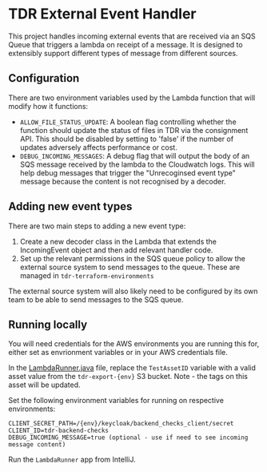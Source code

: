 # TDR External Event Handler
This project handles incoming external events that are received via an SQS Queue that triggers a lambda on receipt of a message. It is designed to extensibly support different types of message from different sources. 

## Configuration
There are two environment variables used by the Lambda function that will modify how it functions:

* `ALLOW_FILE_STATUS_UPDATE`: A boolean flag controlling whether the function should update the status of files in TDR via the consignment API. This should be disabled by setting to 'false' if the number of updates adversely affects performance or cost.  
* `DEBUG_INCOMING_MESSAGES`: A debug flag that will output the body of an SQS message received by the lambda to the Cloudwatch logs. This will help debug messages that trigger the "Unrecoginsed event type" message because the content is not recognised by a decoder.

## Adding new event types
There are two main steps to adding a new event type:

1. Create a new decoder class in the Lambda that extends the IncomingEvent object and then add relevant handler code.
2. Set up the relevant permissions in the SQS queue policy to allow the external source system to send messages to the queue. These are managed in `tdr-terraform-environments`

The external source system will also likely need to be configured by its own team to be able to send messages to the SQS queue. 

## Running locally
You will need credentials for the AWS environments you are running this for, either set as envrionment variables or in your AWS credentials file.

In the [LambdaRunner.java](src/main/scala/uk/gov/nationalarchives/externalevent/LambdaRunner.scala) file, replace the `TestAssetID` variable with a valid asset value from the `tdr-export-{env}` S3 bucket. Note - the tags on this asset will be updated.

Set the following environment variables for running on respective environments:
```
CLIENT_SECRET_PATH=/{env}/keycloak/backend_checks_client/secret
CLIENT_ID=tdr-backend-checks
DEBUG_INCOMING_MESSAGE=true (optional - use if need to see incoming message content)
```
Run the `LambdaRunner` app from IntelliJ.
